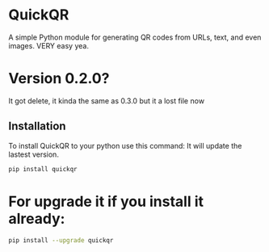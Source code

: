 # QuickQR

A simple Python module for generating QR codes from URLs, text, and even images. VERY easy yea.

# Version 0.2.0?
It got delete, it kinda the same as 0.3.0 but it a lost file now

## Installation

To install QuickQR to your python use this command:
It will update the lastest version.

```bash
pip install quickqr

```
# For upgrade it if you install it already:
```bash
pip install --upgrade quickqr


